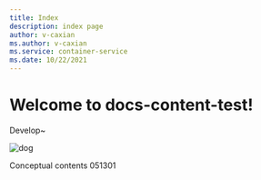 ```yaml
---
title: Index
description: index page
author: v-caxian
ms.author: v-caxian
ms.service: container-service
ms.date: 10/22/2021
---
```


# Welcome to docs-content-test!

Develop~

![dog](./images/cat.jpg)

Conceptual contents 051301
